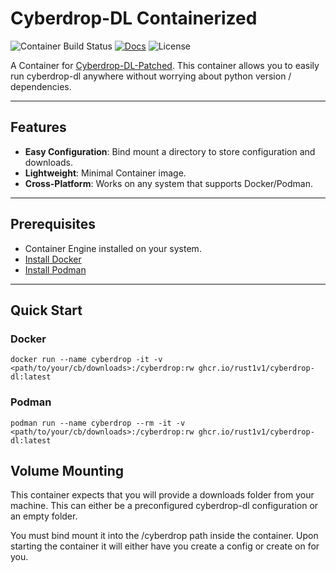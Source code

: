 # Cyberdrop-DL Containerized

![Container Build Status](https://img.shields.io/github/actions/workflow/status/Rust1v1/cyberdrop-dl-container/build-image.yaml)
[![Docs](https://img.shields.io/badge/docs-wiki-blue?link=https%3A%2F%2Fscript-ware.gitbook.io%2Fcyberdrop-dl)](https://script-ware.gitbook.io/cyberdrop-dl)
![License](https://img.shields.io/github/license/Rust1v1/cyberdrop-dl-container)

A Container for [Cyberdrop-DL-Patched](https://github.com/jbsparrow/CyberDropDownloader). This container allows you to easily run cyberdrop-dl anywhere without worrying about python version / dependencies.

---

## Features
- **Easy Configuration**: Bind mount a directory to store configuration and downloads.
- **Lightweight**: Minimal Container image.
- **Cross-Platform**: Works on any system that supports Docker/Podman.

---

## Prerequisites
- Container Engine installed on your system.
- [Install Docker](https://docs.docker.com/get-docker/)
- [Install Podman](https://podman.io/docs/installation)

---

## Quick Start

### Docker
`docker run --name cyberdrop -it -v <path/to/your/cb/downloads>:/cyberdrop:rw ghcr.io/rust1v1/cyberdrop-dl:latest`

### Podman
`podman run --name cyberdrop --rm -it -v <path/to/your/cb/downloads>:/cyberdrop:rw ghcr.io/rust1v1/cyberdrop-dl:latest`

## Volume Mounting

This container expects that you will provide a downloads folder from your machine. This can either be a preconfigured cyberdrop-dl configuration or an empty folder.

You must bind mount it into the /cyberdrop path inside the container. Upon starting the container it will either have you create a config or create on for you.
